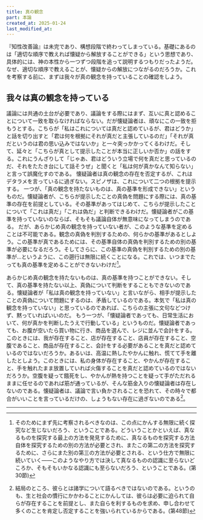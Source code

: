```yaml
---
title: 真の観念
part: 本論
created_at: 2025-01-24
last_modified_at: 
---
```


『知性改善論』は未完であり、構想段階で終わってしまっている。基礎にあるのは「適切な順序で教えれば懐疑から解放することができる」という思想であり、具体的には、神の本性から一つずつ段階を追って説明するつもりだったようだ。
なぜ、適切な順序で教えることが、懐疑からの解放につながるのだろうか。これを考察する前に、まずは我々が真の観念を持っていることの確認をしよう。

## 我々は真の観念を持っている

議論には共通の土台が必要であり、議論をする際にはまず、互いに真と認めることについて一致を取らなければならない。だが懐疑論者は、頑なにこの一致を拒もうとする。こちらが「私はこれについては真だと認めているが、君はどうか」と話を切り出すと「君は何を根拠にそれが真だと主張しているのだ」「それが真だというのは君の思い込みではないか」と一々突っかかってくるわけだ。そして、延々と「こちらが真として提示したことが本当に正しいか否か」の話をする。これにうんざりして「じゃあ、君はどういう立場で何を真だと思っているのだ、それをたたき台にして話そうぜ」と聞くと「私は何が真かなんて知らない」と言って誤魔化すのである。
懐疑論者は真の観念の存在を否定するが、これはデタラメを言っているに過ぎない。スピノザは、これについて二つの根拠を提示する。
一つが、「真の観念を持たないものは、真の基準を形成できない」というものだ。懐疑論者が、こちらが提示したことの真偽を問題にする際には、真の基準の存在を前提としている。その基準があってはじめて、こちらが提示したことについて「これは真だ」「これは偽だ」と判断できるわけだ。懐疑論者がこの基準を持っていないのならば、そもそも議論自体が無意味になってしまうのである。
だが、あらかじめ真の観念を持っていない者が、このような基準を定めることは不可能である。観念の真偽を判別するための、何らかの基準があるとしよう。この基準が真であるためには、その基準自体の真偽を判別するための別の基準が必要になるだろう。そしてさらに、この基準の真偽を判別するための別の基準が…というように、この遡行は無限に続くことになる。これでは、いつまでたっても真の基準を定めることができないわけだ[^ref2-1]。

[^ref2-1]:そのためにまず先に考察されるべきなのは、この点にかんする無限に続く探究など生じないだろう、ということである。どういうことかといえば、真なるものを探究する最上の方法を発見するために、真なるものを探究する方法自体を探究するための別の方法が必要とされ、またこの第二の方法を探究するために、さらにまた別の第三の方法が必要とされる、という仕方で無限に続いていく――このようなやり方では決して真なるものの認識に至らないどころか、そもそもいかなる認識にも至らないだろう、ということである。(第30節)

あらかじめ真の観念を持たないものは、真の基準を持つことができない。そして、真の基準を持たない以上、真偽について判断をすることもできないのである。懐疑論者が「私は真の観念を持っていない」と言いながら、相手が提示したことの真偽について問題にするのは、矛盾しているのである。本気で「私は真の観念を持っていない」と思っているのであれば、こちらの主張に文句などつけず、黙っていればいいのだ。
もう一つが、「懐疑論者であっても、日常生活において、何が真かを判断したうえで行動している」というものだ。懐疑論者であっても、お腹が空いたら買い物に行き、商品を選んで、レジに並んで会計をする。このときには、我が存在すること、店が存在すること、店員が存在すること、空腹であること、商品が存在すること、会計をする必要があることを真だと認めているのではないだろうか。あるいは、高温に熱したやかんに触れ、慌てて手を離したとしよう。このときには、私の身体が存在すること、やかんが存在すること、手を触れたまま放置していれば火傷することを真だと認めているのではないだろうか。空腹を疑って餓死をし、やかんが熱を持つことを疑って手がただれるままに任せるのであれば筋が通っているが、そんな筋金入りの懐疑論者は存在しないのである。懐疑論者は、議論で言い負かされることを恐れて、その時々で都合がいいことを言っているだけの、しょうもない存在に過ぎないのである[^ref2-2]。

[^ref2-2]:結局のところ、彼らとは諸学について語るべきではないのである。というのも、生と社会の慣行にかかわることにかんしては、彼らは必要に迫られて自らが存在することを前提とし、また自らを利するものを求め、申し合わせて多くのことを肯定し否定することを強いられているからである。(第48節)

---